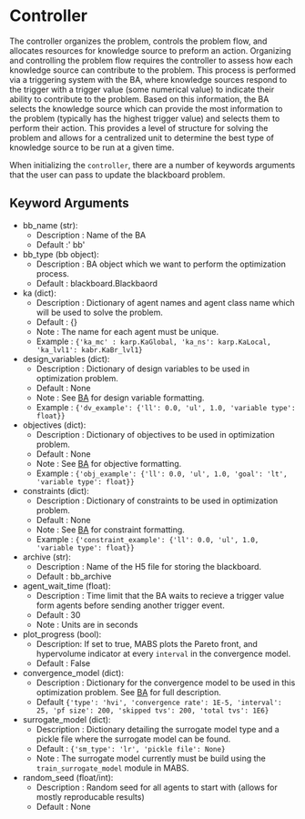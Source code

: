 # Controller

The controller organizes the problem, controls the problem flow, and allocates resources for knowledge source to preform an action.
Organizing and controlling the problem flow requires the controller to assess how each knowledge source can contribute to the problem.
This process is performed via a triggering system with the BA, where knowledge sources respond to the trigger with a trigger value (some numerical value) to indicate their ability to contribute to the problem.
Based on this information, the BA selects the knowledge source which can provide the most information to the problem (typically has the highest trigger value) and selects them to perform their action.
This provides a level of structure for solving the problem and allows for a centralized unit to determine the best type of knowledge source to be run at a given time.

When initializing the `controller`, there are a number of keywords arguments that the user can pass to update the blackboard problem.

## Keyword Arguments

* bb_name (str):
    * Description : Name of the BA
    * Default :' bb'
* bb_type (bb object):
    * Description : BA object which we want to perform the optimization process.
    * Default : blackboard.Blackbaord
* ka (dict):
    * Description : Dictionary of agent names and agent class name which will be used to solve the problem.
    * Default : {}
    * Note : The name for each agent must be unique.
    * Example : ```{'ka_mc' : karp.KaGlobal, 'ka_ns': karp.KaLocal, 'ka_lvl1': kabr.KaBr_lvl1}```
* design_variables (dict):
    * Description : Dictionary of design variables to be used in optimization problem.
    * Default : None 
    * Note : See [BA](blackboard.md) for design variable formatting.
    * Example : ```{'dv_example': {'ll': 0.0, 'ul', 1.0, 'variable type': float}}```
* objectives (dict):
    * Description : Dictionary of objectives to be used in optimization problem.
    * Default : None 
    * Note : See [BA](blackboard.md) for objective formatting.
    * Example : ```{'obj_example': {'ll': 0.0, 'ul', 1.0, 'goal': 'lt', 'variable type': float}}```
* constraints (dict):
    * Description : Dictionary of constraints to be used in optimization problem.
    * Default : None 
    * Note : See [BA](blackboard.md) for constraint formatting.
    * Example : ```{'constraint_example': {'ll': 0.0, 'ul', 1.0, 'variable type': float}}```
* archive (str):
    * Description : Name of the H5 file for storing the blackboard.
    * Default : bb_archive
* agent_wait_time (float):
    * Description : Time limit that the BA waits to recieve a trigger value form agents before sending another trigger event.
    * Default : 30
    * Note : Units are in seconds
* plot_progress (bool):
    * Description: If set to true, MABS plots the Pareto front, and hypervolume indicator at every `interval` in the convergence model.
    * Default : False
* convergence_model (dict):
    * Description : Dictionary for the convergence model to be used in this optimization problem. See [BA](blackboard.md) for full description.
    * Default ```{'type': 'hvi', 'convergence rate': 1E-5, 'interval': 25, 'pf size': 200, 'skipped tvs': 200, 'total tvs': 1E6}```
* surrogate_model (dict):
    * Description : Dictionary detailing the surrogate model type and a pickle file where the surrogate model can be found.
    * Default : ```{'sm_type': 'lr', 'pickle file': None}```
    * Note : The surrogate model currently must be build using the `train_surrogate_model` module in MABS.
* random_seed (float/int):
    * Description : Random seed for all agents to start with (allows for mostly reproducable results)
    * Default : None